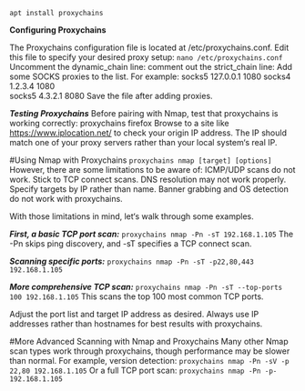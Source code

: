 ```apt install proxychains```

**Configuring Proxychains**

The Proxychains configuration file is located at /etc/proxychains.conf. Edit this file to specify your desired proxy setup:
```nano /etc/proxychains.conf```
  Uncomment the dynamic_chain line:
  comment out the strict_chain line:
  Add some SOCKS proxies to the list. For example:
    socks5 127.0.0.1 1080
    socks4 1.2.3.4 1080  
    socks5 4.3.2.1 8080
Save the file after adding proxies.

***Testing Proxychains***
Before pairing with Nmap, test that proxychains is working correctly:
proxychains firefox
Browse to a site like https://www.iplocation.net/ to check your origin IP address.
The IP should match one of your proxy servers rather than your local system‘s real IP.

#Using Nmap with Proxychains
```proxychains nmap [target] [options]```
However, there are some limitations to be aware of:
    ICMP/UDP scans do not work. Stick to TCP connect scans.
    DNS resolution may not work properly. Specify targets by IP rather than name.
    Banner grabbing and OS detection do not work with proxychains.

With those limitations in mind, let‘s walk through some examples.

***First, a basic TCP port scan:***
  ```proxychains nmap -Pn -sT 192.168.1.105```
    The -Pn skips ping discovery, and -sT specifies a TCP connect scan.

***Scanning specific ports:***
  ```proxychains nmap -Pn -sT -p22,80,443 192.168.1.105 ```

***More comprehensive TCP scan:***
  ```proxychains nmap -Pn -sT --top-ports 100 192.168.1.105```
    This scans the top 100 most common TCP ports.

Adjust the port list and target IP address as desired. Always use IP addresses rather than hostnames for best results with proxychains.

#More Advanced Scanning with Nmap and Proxychains
Many other Nmap scan types work through proxychains, though performance may be slower than normal.
For example, version detection:
```proxychains nmap -Pn -sV -p 22,80 192.168.1.105```
Or a full TCP port scan:
```proxychains nmap -Pn -p- 192.168.1.105```


